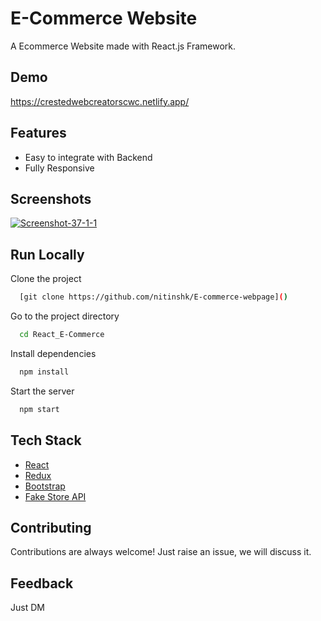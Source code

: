 # E-Commerce Website

A Ecommerce Website made with React.js Framework.


## Demo

https://crestedwebcreatorscwc.netlify.app/

## Features

- Easy to integrate with Backend
- Fully Responsive


## Screenshots

<a href="https://ibb.co/4gsBmGV"><img src="https://i.ibb.co/2Y8XnQk/Screenshot-37-1-1.png" alt="Screenshot-37-1-1" border="0" /></a>



## Run Locally

Clone the project

```bash
  [git clone https://github.com/nitinshk/E-commerce-webpage]()
```

Go to the project directory

```bash
  cd React_E-Commerce
```

Install dependencies

```bash
  npm install
```

Start the server

```bash
  npm start
```



## Tech Stack

* [React](https://reactjs.org/)
* [Redux](https://redux.js.org/)
* [Bootstrap](https://getbootstrap.com/)
* [Fake Store API](https://fakestoreapi.com/)

## Contributing

Contributions are always welcome!
Just raise an issue, we will discuss it.


## Feedback

Just DM


